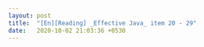 ```yaml
---
layout: post
title:  "[En][Reading] _Effective Java_ item 20 - 29"
date:   2020-10-02 21:03:36 +0530
---
```

